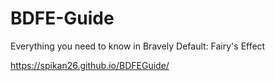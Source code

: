 # BDFE-Guide
Everything you need to know in Bravely Default: Fairy's Effect

https://spikan26.github.io/BDFEGuide/
